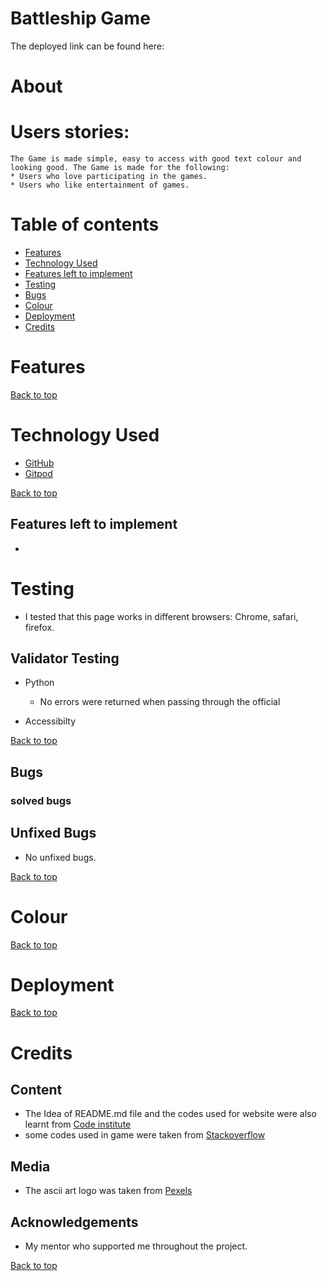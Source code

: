 # Battleship Game
  
  The deployed link can be found here: 

# About
  

# Users stories:
    
    The Game is made simple, easy to access with good text colour and looking good. The Game is made for the following:
    * Users who love participating in the games.
    * Users who like entertainment of games.

# Table of contents
  * [Features](#features)
  * [Technology Used](#technology-used)
  * [Features left to implement](#features-left-to-implement)
  * [Testing](#testing)
  * [Bugs](#bugs)
  * [Colour](#colour)
  * [Deployment](#deployment)
  * [Credits](#credits) 

# Features
   
   
   [Back to top](#)

# Technology Used 
  * [GitHub](https://github.com)
  * [Gitpod](https://www.gitpod.io) 

   [Back to top](#)

 ## Features left to implement
   * 

# Testing
  * I tested that this page works in different browsers: Chrome, safari, firefox.

 ## Validator Testing
   * Python
     * No errors were returned when passing through the official 
    

   * Accessibilty
     
      

   [Back to top](#)

  ## Bugs
   ### solved bugs
     

 ## Unfixed Bugs
   * No unfixed bugs.
   
   [Back to top](#)

# Colour
  
     

  [Back to top](#)
# Deployment

  [Back to top](#)
# Credits
 ## Content
   * The Idea of README.md file and the codes used for website were also learnt from [Code institute](https://codeinstitute.net)
   * some codes used in game were taken from [Stackoverflow](https://stackoverflow.com/)

 ## Media
   * The ascii art logo was taken from [Pexels](https://www.pexels.com)

 ## Acknowledgements
   * My mentor who supported me throughout the project.

 [Back to top](#)